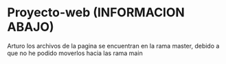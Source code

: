 # Proyecto-web (INFORMACION ABAJO)
Arturo los archivos de la pagina se encuentran en la rama master, debido a que no he podido moverlos hacia las rama main
